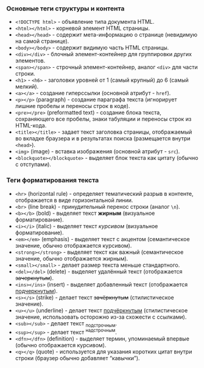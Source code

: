 ### Основные теги структуры и контента

*   `<!DOCTYPE html>` - объявление типа документа HTML.
*   `<html></html>` - корневой элемент HTML страницы.
*   `<head></head>` - содержит мета-информацию о странице (невидимую на самой странице).
*   `<body></body>` - содержит видимую часть HTML страницы.
*   `<div></div>` - блочный элемент-контейнер для группировки других элементов.
*   `<span></span>` - строчный элемент-контейнер, аналог `<div>` для части строки.
*   `<h1>` - `<h6>` - заголовки уровней от 1 (самый крупный) до 6 (самый мелкий).
*   `<a></a>` - создание гиперссылки (основной атрибут - `href`).
*   `<p></p>` (paragraph) - создание параграфа текста (игнорирует лишние пробелы и переносы строк в коде).
*   `<pre></pre>` (preformatted text) - создание блока текста, сохраняющего все пробелы, знаки табуляции и переносы строк из HTML-кода.
*   `<title></title>` - задает текст заголовка страницы, отображаемый во вкладке браузера и в результатах поиска (размещается внутри `<head>`).
*   `<img>` (image) - вставка изображения (основной атрибут - `src`).
*   `<blockquote></blockquote>` - выделяет блок текста как цитату (обычно с отступами).

### Теги форматирования текста

*   `<hr>` (horizontal rule) - определяет тематический разрыв в контенте, отображается в виде горизонтальной линии.
*   `<br>` (line break) - принудительный перенос строки (аналог `\n`).
*   `<b></b>` (bold) - выделяет текст **жирным** (визуальное форматирование).
*   `<i></i>` (italic) - выделяет текст *курсивом* (визуальное форматирование).
*   `<em></em>` (emphasis) - выделяет текст с акцентом (семантическое значение, обычно отображается курсивом).
*   `<strong></strong>` - выделяет текст как важный (семантическое значение, обычно отображается жирным).
*   `<small></small>` - делает размер текста меньше стандартного.
*   `<del></del>` (delete) - выделяет удалённый текст (отображается <del>зачеркнутым</del>).
*   `<ins></ins>` (insert) - выделяет добавленный текст (отображается <ins>подчеркнутым</ins>).
*   `<s></s>` (strike) - делает текст <s>зачёркнутым</s> (стилистическое значение).
*   `<u></u>` (underline) - делает текст <u>подчёркнутым</u> (стилистическое значение, использовать осторожно из-за схожести с ссылками).
*   `<sub></sub>` - делает текст <sub>подстрочным</sub>.
*   `<sup></sup>` - делает текст <sup>надстрочным</sup>.
*   `<dfn></dfn>` (definition) - выделяет термин, упоминаемый впервые (обычно отображается курсивом).
*   `<q></q>` (quote) - используется для указания коротких цитат внутри строки (браузер обычно добавляет <q>кавычки</q>).